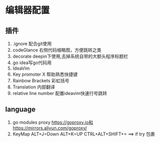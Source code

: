 # 编辑器配置
## 插件
1. .ignore 配合git使用
2. codeGlance 右侧代码缩略图，方便跳转之类
3. decorate deepin下使用,去掉系统自带的大额头程序标题栏
4. go idea写go代码用
5. IdeaVim
6. Key promoter X 帮助熟悉快捷键
7. Rainbow Brackets 彩虹括号
8. Translation 内部翻译
9. relative line number 配置ideavim快速行号跳转
## language
1. go modules proxy https://goproxy.io和https://mirrors.aliyun.com/goproxy/
2. KeyMap ALT+J=Down ALT+K=UP CTRL+ALT+SHIFT+= ==> if try 包裹

